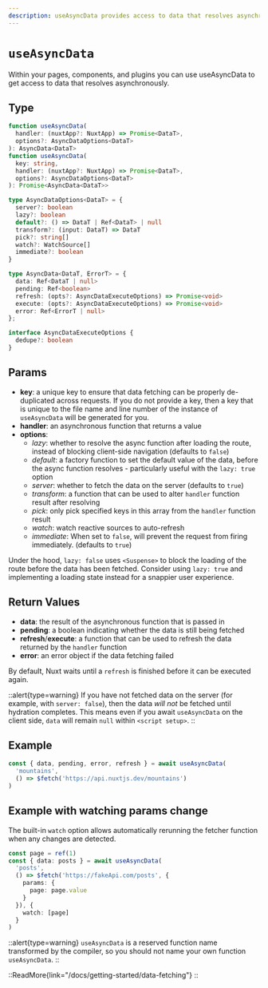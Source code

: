 ```yaml
---
description: useAsyncData provides access to data that resolves asynchronously.
---
```

# `useAsyncData`

Within your pages, components, and plugins you can use useAsyncData to get access to data that resolves asynchronously.

## Type

```ts [Signature]
function useAsyncData(
  handler: (nuxtApp?: NuxtApp) => Promise<DataT>,
  options?: AsyncDataOptions<DataT>
): AsyncData<DataT>
function useAsyncData(
  key: string,
  handler: (nuxtApp?: NuxtApp) => Promise<DataT>,
  options?: AsyncDataOptions<DataT>
): Promise<AsyncData<DataT>>

type AsyncDataOptions<DataT> = {
  server?: boolean
  lazy?: boolean
  default?: () => DataT | Ref<DataT> | null
  transform?: (input: DataT) => DataT
  pick?: string[]
  watch?: WatchSource[]
  immediate?: boolean
}

type AsyncData<DataT, ErrorT> = {
  data: Ref<DataT | null>
  pending: Ref<boolean>
  refresh: (opts?: AsyncDataExecuteOptions) => Promise<void>
  execute: (opts?: AsyncDataExecuteOptions) => Promise<void>
  error: Ref<ErrorT | null>
};

interface AsyncDataExecuteOptions {
  dedupe?: boolean
}
```

## Params

* **key**: a unique key to ensure that data fetching can be properly de-duplicated across requests. If you do not provide a key, then a key that is unique to the file name and line number of the instance of `useAsyncData` will be generated for you.
* **handler**: an asynchronous function that returns a value
* **options**:
  * _lazy_: whether to resolve the async function after loading the route, instead of blocking client-side navigation (defaults to `false`)
  * _default_: a factory function to set the default value of the data, before the async function resolves - particularly useful with the `lazy: true` option
  * _server_: whether to fetch the data on the server (defaults to `true`)
  * _transform_: a function that can be used to alter `handler` function result after resolving
  * _pick_: only pick specified keys in this array from the `handler` function result
  * _watch_: watch reactive sources to auto-refresh
  * _immediate_: When set to `false`, will prevent the request from firing immediately. (defaults to `true`)

Under the hood, `lazy: false` uses `<Suspense>` to block the loading of the route before the data has been fetched. Consider using `lazy: true` and implementing a loading state instead for a snappier user experience.

## Return Values

* **data**: the result of the asynchronous function that is passed in
* **pending**: a boolean indicating whether the data is still being fetched
* **refresh**/**execute**: a function that can be used to refresh the data returned by the `handler` function
* **error**: an error object if the data fetching failed

By default, Nuxt waits until a `refresh` is finished before it can be executed again.

::alert{type=warning}
If you have not fetched data on the server (for example, with `server: false`), then the data _will not_ be fetched until hydration completes. This means even if you await `useAsyncData` on the client side, `data` will remain `null` within `<script setup>`.
::

## Example

```ts
const { data, pending, error, refresh } = await useAsyncData(
  'mountains',
  () => $fetch('https://api.nuxtjs.dev/mountains')
)
```

## Example with watching params change

The built-in `watch` option allows automatically rerunning the fetcher function when any changes are detected.

```ts
const page = ref(1)
const { data: posts } = await useAsyncData(
  'posts',
  () => $fetch('https://fakeApi.com/posts', {
    params: {
      page: page.value
    }
  }), {
    watch: [page]
  }
)
```

::alert{type=warning}
`useAsyncData` is a reserved function name transformed by the compiler, so you should not name your own function `useAsyncData`.
::

::ReadMore{link="/docs/getting-started/data-fetching"}
::
